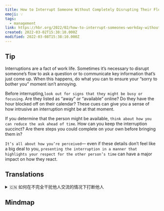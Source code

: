 ```yaml
---
title: How to Interrupt Someone Without Completely Disrupting Their Flow
emoji: 💡
tags:
  - management
link: https://hbr.org/2022/02/how-to-interrupt-someones-workday-without-annoying-them?utm_medium=email&utm_source=newsletter_daily&utm_campaign=mtod_notactsubs?utm_medium=email&utm_source=newsletter_daily&utm_campaign=mtod_notactsubs
created: 2022-03-02T15:38:10.000Z
modified: 2022-03-08T15:38:10.000Z
---
```


## Tip

Interruptions are a fact of work life. Sometimes it’s necessary to disrupt someone’s flow to ask a question or to communicate key information that’s just come up. When this happens, do what you can to ensure your “sorry to bother you” moment isn’t annoying.

Before interrupting,`look out for signs that they might be busy or focusing`. Are they listed as “away” or “available” online? Do they have the hour blocked off on their calendar? These cues can give you a sense of how intrusive an interruption might be at that moment.

If you determine that the person might be available, `think about how you can reduce the ask ahead of time`. How can you keep the interruption succinct? Are there steps you could complete on your own before bringing them in?

`It’s all about how you’re perceived`— even if these details don’t feel like a big deal to you, `presenting the interruption in a manner that highlights your respect for the other person’s time` can have a major impact on how they react.

## Translations

<details>
   <summary>🇨🇳 如何在不完全干扰他人交流的情况下打断他人 </summary>

中断是工作中的一个的一部分。有时候，打断别人的交流是必要的，比如问一个问题或者交流刚出现的关键信息。 当这种情况发生时，尽你所能确保你的“抱歉打扰了你”不会让人讨厌。

在打断之前，留意他们可能很忙或正在集中注意力的迹象。 它们在网上是“离开”还是“可用”？ 他们的日程表上有时间限制吗？ 这些提示可以让你意识到在那个时刻被打断的干扰有多严重。

如果你确定这个人可能是有空的，那么考虑一下如何提前减少询问。 你怎样才能使插话简洁？ 有没有一些步骤你可以自己完成，然后再提交？

这一切都与你被人如何看待有关。即使这些细节对你来说不是什么大事，但你打断别人的时候要表现出你对别人时间的尊重，这对他们的反应会有很大的影响。

</details>

## Mindmap

![]()

